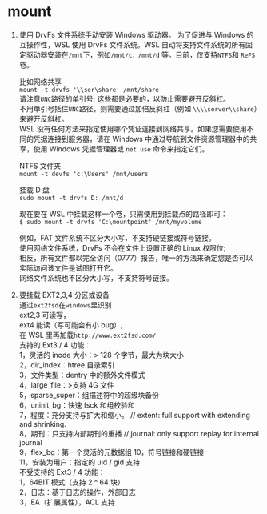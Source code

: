 # mount

1. 使用 DrvFs 文件系统手动安装 Windows 驱动器。
   为了促进与 Windows 的互操作性，WSL 使用 DrvFs 文件系统。WSL 自动将支持文件系统的所有固定驱动器安装在`/mnt`下，例如`/mnt/c，/mnt/d` 等。目前，仅支持`NTFS`和 `ReFS`卷。

   比如网络共享  
   `mount -t drvfs '\\ser\share' /mnt/share`  
    请注意`UNC`路径的单引号; 这些都是必要的，以防止需要避开反斜杠。  
    不用单引号括住`UNC`路径，则需要通过加倍反斜杠（例如 `\\\\server\\share`）来避开反斜杠。  
    WSL 没有任何方法来指定使用哪个凭证连接到网络共享。如果您需要使用不同的凭据连接到服务器，请在 Windows 中通过导航到文件资源管理器中的共享，使用 Windows 凭据管理器或 `net use` 命令来指定它们。

   NTFS 文件夹  
   `mount -t devfs 'c:\Users' /mnt/users`

   挂载 D 盘  
   `sudo mount -t drvfs D: /mnt/d`

   现在要在 WSL 中挂载这样一个卷，只需使用到挂载点的路径即可：  
   `$ sudo mount -t drvfs 'C:\mountpoint' /mnt/myvolume`

   例如，FAT 文件系统不区分大小写，不支持硬链接或符号链接。  
    使用网络文件系统，DrvFs 不会在文件上设置正确的 Linux 权限位;  
    相反，所有文件都以完全访问（0777）报告，唯一的方法来确定您是否可以实际访问该文件是试图打开它。  
    网络文件系统也不区分大小写，不支持符号链接。

2. 要挂载 EXT2,3,4 分区或设备  
   通过`ext2fsd`在`windows`里识别  
   ext2,3 可读写，  
   ext4 能读（写可能会有小 bug）,  
   在 WSL 里再加载`http://www.ext2fsd.com/`  
   支持的 Ext3 / 4 功能：  
    1，灵活的 inode 大小：> 128 个字节，最大为块大小  
    2，dir_index：htree 目录索引  
    3，文件类型：dentry 中的额外文件模式  
    4，large_file：>支持 4G 文件  
    5，sparse_super：组描述符中的超级块备份  
    6，uninit_bg：快速 fsck 和组校验和  
    7，程度：充分支持与扩大和缩小。 // extent: full support with extending and shrinking.  
    8，期刊：只支持内部期刊的重播 // journal: only support replay for internal journal  
    9，flex_bg：第一个灵活的元数据组
   10，符号链接和硬链接  
    11，安装为用户：指定的 uid / gid 支持  
    不受支持的 Ext3 / 4 功能：  
    1，64BIT 模式（支持 2 ^ 64 块）  
    2，日志：基于日志的操作，外部日志  
    3，EA（扩展属性），ACL 支持
